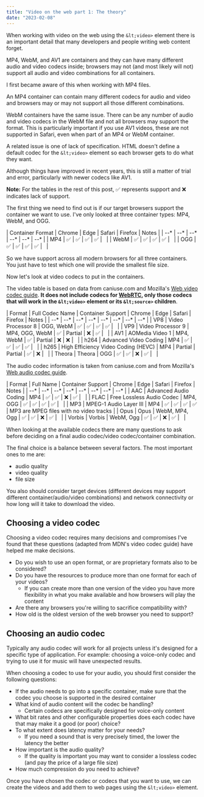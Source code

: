 ```yaml
---
title: "Video on the web part 1: The theory"
date: "2023-02-08"
---
```


When working with video on the web using the `&lt;video>` element there is an important detail that many developers and people writing web content forget.

MP4, WebM, and AV1 are containers and they can have many different audio and video codecs inside; browsers may not (and most likely will not) support all audio and video combinations for all containers.

I first became aware of this when working with MP4 files.

An MP4 container can contain many different codecs for audio and video and browsers may or may not support all those different combinations.

WebM containers have the same issue. There can be any number of audio and video codecs in the WebM file and not all browsers may support the format. This is particularly important if you use AV1 videos, these are not supported in Safari, even when part of an MP4 or WebM container.

A related issue is one of lack of specification. HTML doesn't define a default codec for the `&lt;video>` element so each browser gets to do what they want.

Although things have improved in recent years, this is still a matter of trial and error, particularly with newer codecs like AV1.

**Note:** For the tables in the rest of this post, ✅ represents support and ❌ indicates lack of support.

The first thing we need to find out is if our target browsers support the container we want to use. I've only looked at three container types: MP4, WebM, and OGG.

| Container Format | Chrome | Edge | Safari | Firefox | Notes |
| --* | --* | --* | --* | --* | --* |
| MP4 | ✅ | ✅ | ✅ | ✅ |   |
| WebM | ✅ | ✅ | ✅ | ✅ |   |
| OGG | ✅ | ✅ | ✅ | ✅ |   |

So we have support across all modern browsers for all three containers. You just have to test which one will provide the smallest file size.

Now let's look at video codecs to put in the containers.

The video table is based on data from caniuse.com and Mozilla's [Web video codec guide](https://developer.mozilla.org/en-US/docs/Web/Media/Formats/Video_codecs). **It does not include codecs for [WebRTC](https://webrtc.org/), only those codecs that will work in the `&lt;video>` element or its `&lt;source>` children**.

| Format | Full Codec Name | Container Support | Chrome | Edge | Safari | Firefox | Notes |
| --* | --* | --* | --* | --* | --* | --* | --* |
| VP8 | Video Processor 8 | OGG, WebM | ✅ | ✅ | ✅ | ✅ |   |
| VP9 | Video Processor 9 | MP4, OGG, WebM | ✅ | Partial | ❌ | ✅ |   |
| AV1 | AOMedia Video 1 | MP4, WebM | ✅ | Partial | ❌ | ❌ |   |
| h264 | Advanced Video Coding | MP4 | ✅ | ✅ | ✅ | ✅ |   |
| h265 | High Efficiency Video Coding (HEVC) | MP4 | Partial | Partial | ✅ | ❌ |   |
| Theora | Theora | OGG | ✅ | ✅ | ❌ | ✅ |   |

The audio codec information is taken from caniuse.com and from Mozilla's [Web audio codec guide](https://developer.mozilla.org/en-US/docs/Web/Media/Formats/Audio_codecs).

| Format | Full Name | Container Support | Chrome | Edge | Safari | Firefox | Notes |
| --* | --* | --* | --* | --* | --* | --* | --* |
| AAC | Advanced Audio Coding | MP4 | ✅ | ✅ | ❌ | ✅ |   |
| FLAC | Free Lossless Audio Codec | MP4, OGG | ✅ | ✅ | ✅ | ✅ |   |
| MP3 | MPEG-1 Audio Layer III | MP4 | ✅ | ✅ | ✅ | ✅ | MP3 are MPEG files with no video tracks |
| Opus | Opus | WebM, MP4, Ogg | ✅ | ✅ | ❌ | ✅ |   |
| Vorbis | Vorbis | WebM, Ogg | ✅ | ✅ | ❌ | ✅ |   |

When looking at the available codecs there are many questions to ask before deciding on a final audio codec/video codec/container combination.

The final choice is a balance between several factors. The most important ones to me are:

* audio quality
* video quality
* file size

You also should consider target devices (different devices may support different container/audio/video combinations) and network connectivity or how long will it take to download the video.

## Choosing a video codec

Choosing a video codec requires many decisions and compromises I've found that these questions (adapted from MDN's video codec guide) have helped me make decisions.

* Do you wish to use an open format, or are proprietary formats also to be considered?
* Do you have the resources to produce more than one format for each of your videos?
  * If you can create more than one version of the video you have more flexibility in what you make available and how browsers will play the content
* Are there any browsers you're willing to sacrifice compatibility with?
* How old is the oldest version of the web browser you need to support?

## Choosing an audio codec

Typically any audio codec will work for all projects unless it's designed for a specific type of application. For example: choosing a voice-only codec and trying to use it for music will have unexpected results.

When choosing a codec to use for your audio, you should first consider the following questions:

* If the audio needs to go into a specific container, make sure that the codec you choose is supported in the desired container
* What kind of audio content will the codec be handling?
  * Certain codecs are specifically designed for voice-only content
* What bit rates and other configurable properties does each codec have that may make it a good (or poor) choice?
* To what extent does latency matter for your needs?
  * If you need a sound that is very precisely timed, the lower the latency the better
* How important is the audio quality?
  * If the quality is important you may want to consider a lossless codec (and pay the price of a large file size)
* How much compression do you need to achieve?

Once you have chosen the codec or codecs that you want to use, we can create the videos and add them to web pages using the `&lt;video>` element.

